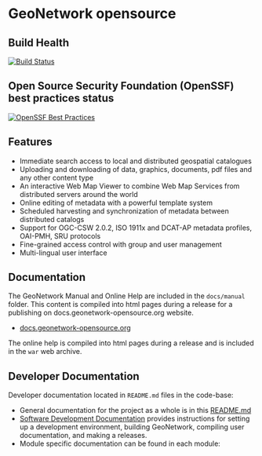 # GeoNetwork opensource

## Build Health

[![Build Status](https://github.com/geonetwork/core-geonetwork/actions/workflows/linux.yml/badge.svg?branch=main)](https://github.com/geonetwork/core-geonetwork/actions/workflows/linux.yml?query=branch%3Amain)

## Open Source Security Foundation (OpenSSF) best practices status
[![OpenSSF Best Practices](https://www.bestpractices.dev/projects/8626/badge)](https://www.bestpractices.dev/projects/8626)

## Features

* Immediate search access to local and distributed geospatial catalogues
* Uploading and downloading of data, graphics, documents, pdf files and any other content type
* An interactive Web Map Viewer to combine Web Map Services from distributed servers around the world
* Online editing of metadata with a powerful template system
* Scheduled harvesting and synchronization of metadata between distributed catalogs
* Support for OGC-CSW 2.0.2, ISO 1911x and DCAT-AP metadata profiles, OAI-PMH, SRU protocols
* Fine-grained access control with group and user management
* Multi-lingual user interface

## Documentation

The GeoNetwork Manual and Online Help are included in the `docs/manual` folder. This content is compiled into html pages during a release for a publishing on docs.geonetwork-opensource.org website.

* [docs.geonetwork-opensource.org](https://docs.geonetwork-opensource.org)

The online help is compiled into html pages during a release and is included in the `war` web archive.

## Developer Documentation

Developer documentation located in ``README.md`` files in the code-base:

* General documentation for the project as a whole is in this [README.md](README.md)
* [Software Development Documentation](/software_development/) provides instructions for setting up a development environment, building GeoNetwork, compiling user documentation, and making a releases.
* Module specific documentation can be found in each module:
